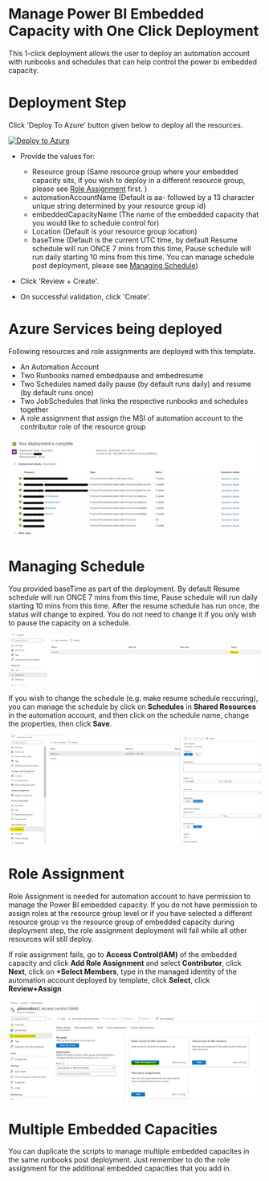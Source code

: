 # Manage Power BI Embedded Capacity with One Click Deployment 
This 1-click deployment allows the user to deploy an automation account with runbooks and schedules that can help control the power bi embedded capacity.

# Deployment Step

Click 'Deploy To Azure' button given below to deploy all the resources.

[![Deploy to Azure](https://aka.ms/deploytoazurebutton)](https://portal.azure.com/#create/Microsoft.Template/uri/https%3A%2F%2Fraw.githubusercontent.com%2Flipinght%2FPBI-Embedded-Control-1-Click-Deployment%2Fmain%2Fazuredeploy.json)

   - Provide the values for:

     - Resource group (Same resource group where your embedded capacity sits, if you wish to deploy in a different resource group, please see [Role Assignment](https://github.com/lipinght/PBI-Embedded-Control-1-Click-Deployment/blob/main/README.md#Role-Assignment) first. )
     - automationAccountName (Default is aa- followed by a 13 character unique string determined by your resource group id)
     - embeddedCapacityName (The name of the embedded capacity that you would like to schedule control for)
     - Location (Default is your resource group location)
     - baseTime (Default is the current UTC time, by default Resume schedule will run ONCE 7 mins from this time, Pause schedule will run daily starting 10 mins from this time. You can manage schedule post deployment, please see [Managing Schedule](https://github.com/lipinght/PBI-Embedded-Control-1-Click-Deployment/blob/main/README.md#Managing-Schedule))

   - Click 'Review + Create'.
   - On successful validation, click 'Create'.

# Azure Services being deployed

Following resources and role assignments are deployed with this template.

- An Automation Account 
- Two Runbooks named embedpause and embedresume
- Two Schedules named daily pause (by default runs daily) and resume (by default runs once) 
- Two JobSchedules that links the respective runbooks and schedules together
- A role assignment that assign the MSI of automation account to the contributor role of the resource group

![deployment.jpg](images/deployment.jpg)

# Managing Schedule

You provided baseTime as part of the deployment. By default Resume schedule will run ONCE 7 mins from this time, Pause schedule will run daily starting 10 mins from this time. After the resume schedule has run once, the status will change to expired. You do not need to change it if you only wish to pause the capacity on a schedule.

![status.jpg](images/status.jpg)

If you wish to change the schedule (e.g. make resume schedule reccuring), you can manage the schedule by click on **Schedules** in **Shared Resources** in the automation account, and then click on the schedule name, change the properties, then click **Save**.

![schedule.jpg](images/schedule.jpg)


# Role Assignment 

Role Assignment is needed for automation account to have permission to manage the Power BI embedded capacity. If you do not have permission to assign roles at the resource group level or if you have selected a different resource group vs the resource group of embedded capacity during deployment step, the role assignment deployment will fail while all other resources will still deploy. 

If role assignment fails, go to **Access Control(IAM)** of the embedded capacity and click **Add Role Assignment** and select **Contributor**, click **Next**, click on **+Select Members**, type in the managed identity of the automation account deployed by template, click **Select**, click **Review+Assign**

![role.jpg](images/role.jpg)

# Multiple Embedded Capacities

You can duplicate the scripts to manage multiple embedded capacites in the same runbooks post deployment. Just remember to do the role assignment for the additional embedded capacities that you add in. 